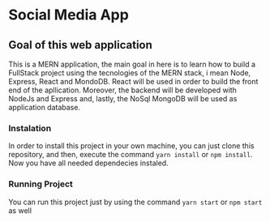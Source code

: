 # Social Media App

## Goal of this web application
This is a MERN application, the main goal in here is to learn how 
to build a FullStack project using the tecnologies of the MERN stack, 
i mean Node, Express, React and MondoDB. React will be used in order to
build the front end of the apllication. Moreover, the backend will be 
developed with NodeJs and Express and, lastly, the NoSql MongoDB will be 
used as application database.


### Instalation
In order to install this project in your own machine, you can just 
clone this repository, and then, execute the command `yarn install` or
`npm install`. Now you have all needed dependecies instaled.


### Running Project
You can run this project just by using the command `yarn start` or `npm start` as well

